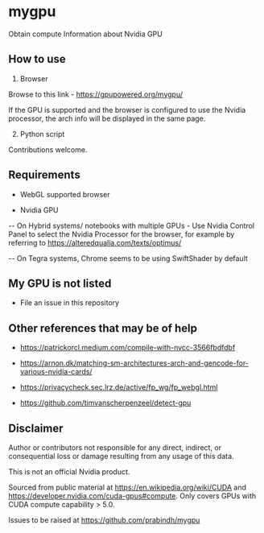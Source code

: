 # mygpu

Obtain compute Information about Nvidia GPU

## How to use

1. Browser

Browse to this link - https://gpupowered.org/mygpu/

If the GPU is supported and the browser is configured to use the Nvidia processor, the arch info will be displayed in the same page.

2. Python script

Contributions welcome.

## Requirements

- WebGL supported browser

- Nvidia GPU 

-- On Hybrid systems/ notebooks with multiple GPUs - Use Nvidia Control Panel to select the Nvidia Processor for the browser, for example by referring to https://alteredqualia.com/texts/optimus/ 

-- On Tegra systems, Chrome seems to be using SwiftShader by default

## My GPU is not listed

- File an issue in this repository

## Other references that may be of help

- https://patrickorcl.medium.com/compile-with-nvcc-3566fbdfdbf

- https://arnon.dk/matching-sm-architectures-arch-and-gencode-for-various-nvidia-cards/

- https://privacycheck.sec.lrz.de/active/fp_wg/fp_webgl.html

- https://github.com/timvanscherpenzeel/detect-gpu

## Disclaimer

Author or contributors not responsible for any direct, indirect, or consequential loss or damage resulting from any usage of this data. 

This is not an official Nvidia product.

Sourced from public material at https://en.wikipedia.org/wiki/CUDA and https://developer.nvidia.com/cuda-gpus#compute. Only covers GPUs with CUDA compute capability > 5.0.

Issues to be raised at https://github.com/prabindh/mygpu
   